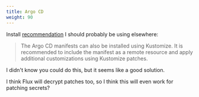 ```yaml
---
title: Argo CD
weight: 90
---
```


Install [recommendation](https://argo-cd.readthedocs.io/en/stable/operator-manual/installation/) I should probably be using elsewhere:

> The Argo CD manifests can also be installed using Kustomize. It is recommended to include the manifest as a remote resource and apply additional customizations using Kustomize patches.

I didn't know you could do this, but it seems like a good solution.

I think Flux will decrypt patches too,
so I think this will even work for patching secrets?
